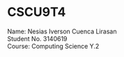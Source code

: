 # CSCU9T4 
Name: Nesias Iverson Cuenca Lirasan   
Student No. 3140619  
Course: Computing Science Y.2 
